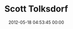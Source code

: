 ---
title: "Scott Tolksdorf"
date: 2012-05-18 04:53:45 00:00
permalink: /stolksdorf
twitter: ""
likes: [158,39,147,105,1632,398]
id: 207
gravatar: "http://www.gravatar.com/avatar/8aae4225a941c639109291dae503668f"
---